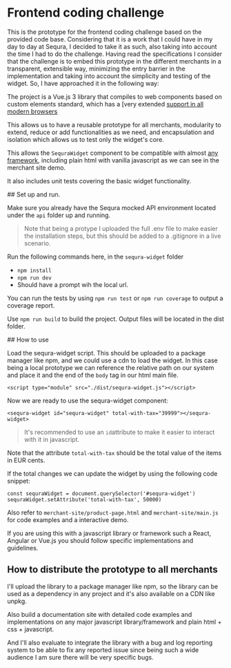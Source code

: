 # Frontend coding challenge
This is the prototype for the frontend coding challenge based on the provided code base.
Considering that it is a work that I could have in my day to day at Sequra, I decided to take it as such, also taking into account the time I had to do the challenge. Having read the specifications I consider that the challenge is to embed this prototype in the different merchants in a transparent, extensible way, minimizing the entry barrier in the implementation and taking into account the simplicity and testing of the widget. So, I have approached it in the following way:

The project is a Vue.js 3 library that compiles to web components based on custom elements standard, which has a [very extended [support in all modern browsers](https://caniuse.com/custom-elementsv1)

This allows us to have a reusable prototype for all merchants, modularity to extend, reduce or add functionalities as we need, and encapsulation and isolation which allows us to test only the widget's core.

This allows the `SequraWidget` component to be compatible with almost [any framework](https://custom-elements-everywhere.com/), including plain html with vanilla javascript as we can see in the merchant site demo.

It also includes unit tests covering the basic widget functionality.

## Set up and run.

Make sure you already have the Sequra mocked API environment located under the `api` folder up and running.

> Note that being a protype I uploaded the full .env file to make easier the installation steps, but this should be added to a .gitignore in a live scenario.

Run the following commands here, in the `sequra-widget` folder
* `npm install`
* `npm run dev`
* Should have a prompt wih the local url.

You can run the tests by using `npm run test` or `npm run coverage` to output a coverage report.

Use `npm run build` to build the project. Output files will be located in the dist folder.

## How to use

Load the sequra-widget script. This should be uploaded to a package manager like npm, and we could use a cdn to load the widget. In this case being a local prototype we can reference the relative path on our system and place it and the end of the `body` tag in our html main file.

`<script type="module" src="./dist/sequra-widget.js"></script>`

Now we are ready to use the sequra-widget component:

`<sequra-widget id="sequra-widget" total-with-tax="39999"></sequra-widget>`

>  It's recommended to use an `id`attribute to make it easier to interact with it in javascript.

Note that the attribute `total-with-tax` should be the total value of the items in EUR cents.

If the total changes we can update the widget by using the following code snippet:
```
const sequraWidget = document.querySelector('#sequra-widget')
sequraWidget.setAttribute('total-with-tax', 50000)
```

Also refer to `merchant-site/product-page.html` and `merchant-site/main.js` for code examples and a interactive demo.

If you are using this with a javascript library or framework such a React, Angular or Vue.js you should follow specific implementations and guidelines.

## How to distribute the prototype to all merchants
I'll upload the library to a package manager like npm, so the library can be used as a dependency in any project and it's also available on a CDN like unpkg.

Also build a documentation site with detailed code examples and implementations on any major javascript library/framework and plain html + css + javascript.

And I'll also evaluate to integrate the library with a bug and log reporting system to be able to fix any reported issue since being such a wide audience I am sure there will be very specific bugs.
